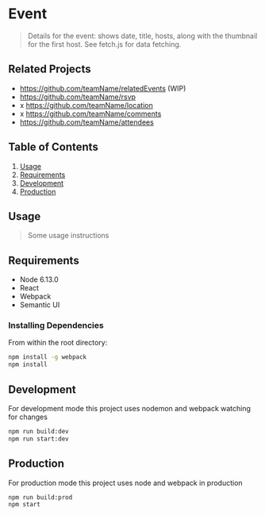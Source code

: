 # Event

> Details for the event: shows date, title, hosts, along with the thumbnail for the first host. See fetch.js for data fetching.

## Related Projects

  - https://github.com/teamName/relatedEvents (WIP)
  - https://github.com/teamName/rsvp
  - x https://github.com/teamName/location
  - x https://github.com/teamName/comments
  - https://github.com/teamName/attendees

## Table of Contents

1. [Usage](#Usage)
2. [Requirements](#requirements)
3. [Development](#development)
4. [Production](#production)

## Usage

> Some usage instructions

## Requirements

- Node 6.13.0
- React
- Webpack
- Semantic UI


### Installing Dependencies

From within the root directory:

```sh
npm install -g webpack
npm install
```

## Development

For development mode this project uses nodemon and webpack watching for changes

```sh
npm run build:dev
npm run start:dev
```

## Production

For production mode this project uses node and webpack in production

```sh
npm run build:prod
npm start
```
